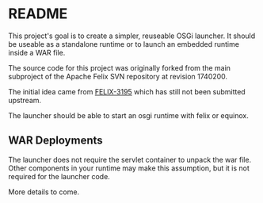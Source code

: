 # README

This project's goal is to create a simpler, reuseable OSGi launcher. It should
be useable as a standalone runtime or to launch an embedded runtime inside a
WAR file.

The source code for this project was originally forked from the main subproject
of the Apache Felix SVN repository at revision 1740200.

The initial idea came from
[FELIX-3195](https://issues.apache.org/jira/browse/FELIX-3195) which has still
not been submitted upstream.

The launcher should be able to start an osgi runtime with felix or equinox.

## WAR Deployments

The launcher does not require the servlet container to unpack the war file.
Other components in your runtime may make this assumption, but it is not
required for the launcher code.

More details to come.
